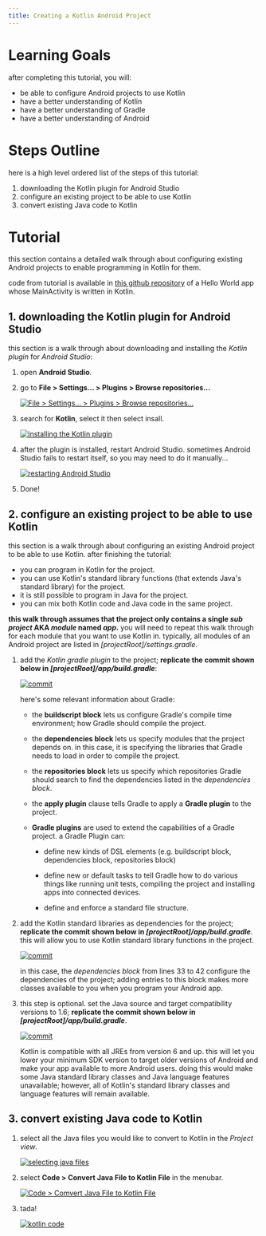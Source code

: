 ```yaml
---
title: Creating a Kotlin Android Project
---
```

# Learning Goals

after completing this tutorial, you will:

* be able to configure Android projects to use Kotlin
* have a better understanding of Kotlin
* have a better understanding of Gradle
* have a better understanding of Android

# Steps Outline

here is a high level ordered list of the steps of this tutorial:

1. downloading the Kotlin plugin for Android Studio
2. configure an existing project to be able to use Kotlin
3. convert existing Java code to Kotlin

# Tutorial

this section contains a detailed walk through about configuring existing Android projects to enable programming in Kotlin for them.

code from tutorial is available in [this github repository](https://github.com/ericytsang/tutorial.add-kotlin-to-android) of a Hello World app whose MainActivity is written in Kotlin.

## 1. downloading the Kotlin plugin for Android Studio

this section is a walk through about downloading and installing the *Kotlin plugin* for *Android Studio*:

1. open **Android Studio**.
2. go to **File > Settings... > Plugins > Browse repositories...**

    [![File > Settings... > Plugins > Browse repositories...](http://i.imgur.com/YgP8Bo9.png)](http://i.imgur.com/YgP8Bo9.png)

3. search for **Kotlin**, select it then select insall.

    [![installing the Kotlin plugin](http://i.imgur.com/VfPY1ro.png)](http://i.imgur.com/VfPY1ro.png)

4. after the plugin is installed, restart Android Studio. sometimes Android Studio fails to restart itself, so you may need to do it manually...

    [![restarting Android Studio](http://i.imgur.com/SF8kfII.png)](http://i.imgur.com/SF8kfII.png)

5. Done!

## 2. configure an existing project to be able to use Kotlin

this section is a walk through about configuring an existing Android project to be able to use Kotlin. after finishing the tutorial:

* you can program in Kotlin for the project.
* you can use Kotlin's standard library functions (that extends Java's standard library) for the project.
* it is still possible to program in Java for the project.
* you can mix both Kotlin code and Java code in the same project.

**this walk through assumes that the project only contains a single *sub project* AKA *module* named *app*.** you will need to repeat this walk through for each module that you want to use Kotlin in. typically, all modules of an Android project are listed in *[projectRoot]/settings.gradle*.

1. add the *Kotlin gradle plugin* to the project; **replicate the commit shown below in *[projectRoot]/app/build.gradle***:

    [![commit](http://i.imgur.com/yA01QoJ.png)](https://github.com/ericytsang/tutorial.add-kotlin-to-android/commit/2bb88a0957d2a695c4a2a5496dfb11ce57ae0716)

    here's some relevant information about Gradle:

    * the **buildscript block** lets us configure Gradle's compile time environment; how Gradle should compile the project.

    * the **dependencies block** lets us specify modules that the project depends on. in this case, it is specifying the libraries that Gradle needs to load in order to compile the project.

    * the **repositories block** lets us specify which repositories Gradle should search to find the dependencies listed in the *dependencies block*.

    * the **apply plugin** clause tells Gradle to apply a **Gradle plugin** to the project.

    * **Gradle plugins** are used to extend the capabilities of a Gradle project. a Gradle Plugin can:

        * define new kinds of DSL elements (e.g. buildscript block, dependencies block, repositories block)

        * define new or default tasks to tell Gradle how to do various things like running unit tests, compiling the project and installing apps into connected devices.

        * define and enforce a standard file structure.

2. add the Kotlin standard libraries as dependencies for the project; **replicate the commit shown below in *[projectRoot]/app/build.gradle***. this will allow you to use Kotlin standard library functions in the project.

    [![commit](http://i.imgur.com/kpygUMS.png)](https://github.com/ericytsang/tutorial.add-kotlin-to-android/commit/f358e1a5d27113010e836df9046163af62ba4147)

    in this case, the *dependencies block* from lines 33 to 42 configure the dependencies of the project; adding entries to this block makes more classes available to you when you program your Android app.

3. this step is optional. set the Java source and target compatibility versions to 1.6; **replicate the commit shown below in *[projectRoot]/app/build.gradle***.

    [![commit](http://i.imgur.com/nlr7pRw.png)](https://github.com/ericytsang/tutorial.add-kotlin-to-android/commit/8a743941ce24188ea405e331b7af7ec85b56c2e7)

    Kotlin is compatible with all JREs from version 6 and up. this will let you lower your minimum SDK version to target older versions of Android and make your app available to more Android users. doing this would make some Java standard library classes and Java language features unavailable; however, all of Kotlin's standard library classes and language features will remain available.

## 3. convert existing Java code to Kotlin

1. select all the Java files you would like to convert to Kotlin in the *Project view*.

    [![selecting java files](http://i.imgur.com/rfERSpa.png)](http://i.imgur.com/rfERSpa.png)

2. select **Code > Convert Java File to Kotlin File** in the menubar.

    [![Code > Comvert Java File to Kotlin File](http://i.imgur.com/KdyVMzI.png)](http://i.imgur.com/KdyVMzI.png)

3. tada!

    [![kotlin code](http://i.imgur.com/f2s6Mzo.png)](http://i.imgur.com/f2s6Mzo.png)
